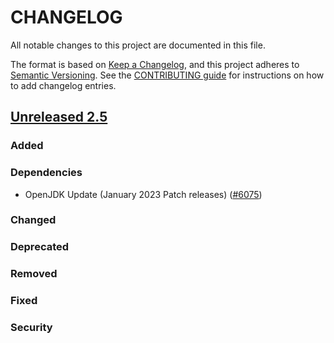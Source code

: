 
# CHANGELOG

All notable changes to this project are documented in this file.

The format is based on [Keep a Changelog](https://keepachangelog.com/en/1.0.0/), and this project adheres to [Semantic Versioning](https://semver.org/spec/v2.0.0.html). See the [CONTRIBUTING guide](./CONTRIBUTING.md#Changelog) for instructions on how to add changelog entries.

## [Unreleased 2.5]
### Added
### Dependencies
- OpenJDK Update (January 2023 Patch releases) ([#6075](https://github.com/opensearch-project/OpenSearch/pull/6075))

### Changed
### Deprecated
### Removed
### Fixed
### Security

[Unreleased 2.5]: https://github.com/opensearch-project/OpenSearch/compare/b8a8b6c4d7fc7a7e32eb2cb68ecad8057a4636ad...2.5

